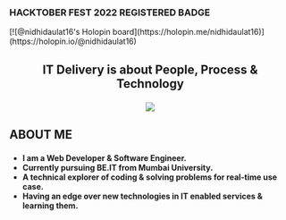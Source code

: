 

<!--
**nidhidaulat16/nidhidaulat16** is a ✨ _special_ ✨ repository because its `README.md` (this file) appears on your GitHub profile.

Here are some ideas to get you started:

- 🔭 I’m currently working on ...
- 🌱 I’m currently learning ...
- 👯 I’m looking to collaborate on ...
- 🤔 I’m looking for help with ...
- 💬 Ask me about ...
- 📫 How to reach me: ...
- 😄 Pronouns: ...
- ⚡ Fun fact: ...
-->
<h3>HACKTOBER FEST 2022 REGISTERED BADGE</h3>
[![@nidhidaulat16's Holopin board](https://holopin.me/nidhidaulat16)](https://holopin.io/@nidhidaulat16)

<h2><b><p align="center">IT Delivery is about People, Process & Technology</p></b></h2>
<p align="center">
<img src="https://user-images.githubusercontent.com/79735239/179234203-41aac0f1-6c2a-4c70-814d-9c6963a7624f.jpg">
</p>
<h2><p align="left"><b>ABOUT ME<b></p></h2>
 <ul>
 <li>I am a Web Developer & Software Engineer.</li>
 <li>Currently pursuing <b>BE.IT</b> from Mumbai University.</li>
 <li>A technical explorer of coding & solving problems for real-time use case.</li>
 <li>Having an edge over new technologies in IT enabled services & learning them.</li>
 

